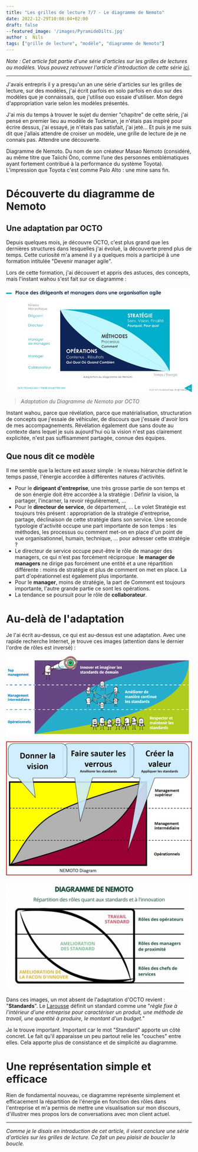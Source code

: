 ```yaml
---
title: "Les grilles de lecture 7/7 - Le diagramme de Nemoto"
date: 2022-12-29T10:08:04+02:00
draft: false
--featured_image: '/images/PyramideDilts.jpg'
author :  Nils
tags: ["grille de lecture", "modèle", "diagramme de Nemoto"]
---
```


*Note : Cet article fait partie d'une série d'articles sur les grilles de lectures ou modèles. Vous pouvez retrouver l'article d'introduction de cette série [ici](../introduction-aux-grilles-de-lecture/).*

---

J'avais entrepris il y a presqu'un an une série d'articles sur les grilles de lecture, sur des modèles, j'ai écrit parfois en solo parfois en duo sur des modèles que je connaissais, que j'utilise ouo essaie d'utiliser. Mon degré d'appropriation varie selon les modèles présentés.

J'ai mis du temps à trouver le sujet du dernier "chapitre" de cette série, j'ai pensé en premier lieu au modèle de Tuckman, je n'étais pas inspiré pour écrire dessus, j'ai essayé, je n'étais pas satisfait, j'ai jeté... Et puis je me suis dit que j'allais attendre de croiser un modèle, une grille de lecture de je ne connais pas. Attendre une découverte. 

Diagramme de Nemoto. Du nom de son créateur Masao Nemoto (considéré, au même titre que Taiichi Ōno, comme l’une des personnes emblématiques ayant fortement contribué à la performance du système Toyota).
L'impression que Toyota c'est comme Palo Alto : une mine sans fin.

# Découverte du diagramme de Nemoto

## Une adaptation par OCTO

Depuis quelques mois, je découvre OCTO, c'est plus grand que les dernières structures dans lesquelles j'ai évolué, la découverte prend plus de temps. Cette curiosité m'a amené il y a quelques mois a participé à une formation intitulée "Devenir manager agile". 

Lors de cette formation, j'ai découvert et appris des astuces, des concepts, mais l'instant wahou s'est fait sur ce diagramme : 

![Adaptation du Diagramme de Nemoto par OCTO](AdaptationDiagrammeNemotoParOCTO.jpg "Adaptation du Diagramme de Nemoto par OCTO")
> *Adaptation du Diagramme de Nemoto par OCTO*


Instant wahou, parce que révélation, parce que matérialisation, structuration de concepts que j'essaie de véhiculer, de discours que j'essaie d'avoir lors de mes accompagnements.
Révélation également due sans doute au contexte dans lequel je suis aujourd'hui où la vision n'est pas clairement explicitée, n'est pas suffisamment partagée, connue des équipes.

## Que nous dit ce modèle

Il me semble que la lecture est assez simple : le niveau hiérarchie définit le temps passé, l'énergie accordée à différentes natures d'activités.

- Pour le **dirigeant d'entreprise**, une très grosse partie de son temps et de son énergie doit être accordée à la stratégie : Définir la vision, la partager, l'incarner, la revoir régulièrement, ...
- Pour le **directeur de service**, de département, ... Le volet Stratégie est toujours très présent : appropriation de la stratégie d'entreprise, partage, déclinaison de cette stratégie dans son service. Une seconde typologie d'activité occupe une part importante de son temps : les méthodes, les processus ou comment met-on en place d'un point de vue organisationnel, humain, technique, ... pour adresser cette stratégie ?
- Le directeur de service occupe peut-être le rôle de manager des managers, ce qui n'est pas forcément réciproque : **le manager de managers** ne dirige pas forcément une entité et a une répartition différente : moins de stratégie et plus de comment on met en place. La part d'opérationnel est également plus importante.
- Pour le **manager**, moins de stratégie, la part de Comment est toujours importante, l'autre grande partie ce sont les opérations.
- La tendance se poursuit pour le rôle de **collaborateur**.


# Au-delà de l'adaptation

Je l'ai écrit au-dessus, ce qui est au-dessus est une adaptation. Avec une rapide recherche Internet, je trouve ces images (attention dans le dernier l'ordre de rôles est inversé) : 

![Diagramme de Nemoto 2](DiagrammeDeNemoto2.png "Diagramme de Nemoto")   

![Diagramme de Nemoto 1](DiagrammeDeNemoto1.jpeg "Diagramme de Nemoto")  

![Diagramme de Nemoto 3](DiagrammeDeNemoto3.png "Diagramme de Nemoto")  

Dans ces images, un mot absent de l'adaptation d'OCTO revient : "**Standards**". Le [Larousse](https://www.larousse.fr/dictionnaires/francais/standard/74452) définit un standard comme une "*règle fixe à l'intérieur d'une entreprise pour caractériser un produit, une méthode de travail, une quantité à produire, le montant d'un budget.*"

Je le trouve important. Important car le mot "Standard" apporte un côté concret. Le fait qu'il apparaisse un peu partout relie les "couches" entre elles. Cela apporte plus de consistance et de simplicité au diagramme. 

# Une représentation simple et efficace

Rien de fondamental nouveau, ce diagramme représente simplement et efficacement la répartition de l'énergie en fonction des rôles dans l'entreprise et m'a permis de mettre une visualisation sur mon discours, d'illustrer mes propos lors de conversations avec mon client actuel.

---
  

*Comme je le disais en introduction de cet article, il vient conclure une série d'articles sur les grilles de lecture. Ca fait un peu plaisir de boucler la boucle.*




 


